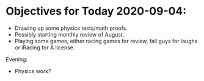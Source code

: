 # Objectives for Today 2020-09-04:

- Drawing up some physics tests/math proofs.
- Possibly starting monthly review of August.
- Playing some games, either racing games for review, fall guys for laughs or iRacing for A license.

Evening:
- Physics work?
